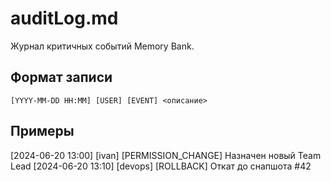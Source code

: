 # auditLog.md

Журнал критичных событий Memory Bank.

## Формат записи
```
[YYYY-MM-DD HH:MM] [USER] [EVENT] <описание>
```

## Примеры
[2024-06-20 13:00] [ivan] [PERMISSION_CHANGE] Назначен новый Team Lead
[2024-06-20 13:10] [devops] [ROLLBACK] Откат до снапшота #42 